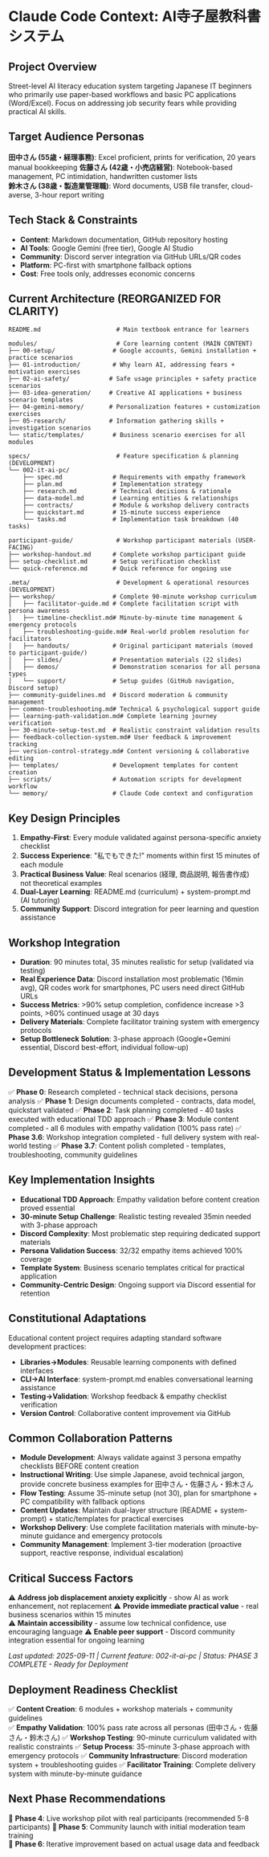 # Claude Code Context: AI寺子屋教科書システム

## Project Overview
Street-level AI literacy education system targeting Japanese IT beginners who primarily use paper-based workflows and basic PC applications (Word/Excel). Focus on addressing job security fears while providing practical AI skills.

## Target Audience Personas
**田中さん (55歳・経理事務)**: Excel proficient, prints for verification, 20 years manual bookkeeping
**佐藤さん (42歳・小売店経営)**: Notebook-based management, PC intimidation, handwritten customer lists  
**鈴木さん (38歳・製造業管理職)**: Word documents, USB file transfer, cloud-averse, 3-hour report writing

## Tech Stack & Constraints
- **Content**: Markdown documentation, GitHub repository hosting
- **AI Tools**: Google Gemini (free tier), Google AI Studio
- **Community**: Discord server integration via GitHub URLs/QR codes
- **Platform**: PC-first with smartphone fallback options
- **Cost**: Free tools only, addresses economic concerns

## Current Architecture (REORGANIZED FOR CLARITY)
```
README.md                     # Main textbook entrance for learners

modules/                      # Core learning content (MAIN CONTENT)
├── 00-setup/                # Google accounts, Gemini installation + practice scenarios
├── 01-introduction/         # Why learn AI, addressing fears + motivation exercises  
├── 02-ai-safety/           # Safe usage principles + safety practice scenarios
├── 03-idea-generation/     # Creative AI applications + business scenario templates
├── 04-gemini-memory/       # Personalization features + customization exercises
├── 05-research/            # Information gathering skills + investigation scenarios
└── static/templates/        # Business scenario exercises for all modules

specs/                        # Feature specification & planning (DEVELOPMENT)
└── 002-it-ai-pc/           
    ├── spec.md              # Requirements with empathy framework
    ├── plan.md              # Implementation strategy  
    ├── research.md          # Technical decisions & rationale
    ├── data-model.md        # Learning entities & relationships
    ├── contracts/           # Module & workshop delivery contracts
    ├── quickstart.md        # 15-minute success experience
    └── tasks.md             # Implementation task breakdown (40 tasks)

participant-guide/            # Workshop participant materials (USER-FACING)
├── workshop-handout.md      # Complete workshop participant guide
├── setup-checklist.md       # Setup verification checklist
└── quick-reference.md       # Quick reference for ongoing use

.meta/                        # Development & operational resources (DEVELOPMENT)
├── workshop/                # Complete 90-minute workshop curriculum
│   ├── facilitator-guide.md # Complete facilitation script with persona awareness
│   ├── timeline-checklist.md# Minute-by-minute time management & emergency protocols
│   ├── troubleshooting-guide.md# Real-world problem resolution for facilitators
│   ├── handouts/            # Original participant materials (moved to participant-guide/)
│   ├── slides/              # Presentation materials (22 slides)
│   ├── demos/               # Demonstration scenarios for all persona types
│   └── support/             # Setup guides (GitHub navigation, Discord setup)
├── community-guidelines.md  # Discord moderation & community management
├── common-troubleshooting.md# Technical & psychological support guide
├── learning-path-validation.md# Complete learning journey verification
├── 30-minute-setup-test.md  # Realistic constraint validation results
├── feedback-collection-system.md# User feedback & improvement tracking
├── version-control-strategy.md# Content versioning & collaborative editing
├── templates/               # Development templates for content creation
├── scripts/                 # Automation scripts for development workflow
└── memory/                  # Claude Code context and configuration
```

## Key Design Principles
1. **Empathy-First**: Every module validated against persona-specific anxiety checklist
2. **Success Experience**: "私でもできた!" moments within first 15 minutes of each module
3. **Practical Business Value**: Real scenarios (経理, 商品説明, 報告書作成) not theoretical examples  
4. **Dual-Layer Learning**: README.md (curriculum) + system-prompt.md (AI tutoring)
5. **Community Support**: Discord integration for peer learning and question assistance

## Workshop Integration
- **Duration**: 90 minutes total, 35 minutes realistic for setup (validated via testing)
- **Real Experience Data**: Discord installation most problematic (16min avg), QR codes work for smartphones, PC users need direct GitHub URLs
- **Success Metrics**: >90% setup completion, confidence increase >3 points, >60% continued usage at 30 days
- **Delivery Materials**: Complete facilitator training system with emergency protocols
- **Setup Bottleneck Solution**: 3-phase approach (Google+Gemini essential, Discord best-effort, individual follow-up)

## Development Status & Implementation Lessons
✅ **Phase 0**: Research completed - technical stack decisions, persona analysis
✅ **Phase 1**: Design documents completed - contracts, data model, quickstart validated
✅ **Phase 2**: Task planning completed - 40 tasks executed with educational TDD approach
✅ **Phase 3**: Module content completed - all 6 modules with empathy validation (100% pass rate)
✅ **Phase 3.6**: Workshop integration completed - full delivery system with real-world testing
✅ **Phase 3.7**: Content polish completed - templates, troubleshooting, community guidelines

## Key Implementation Insights
- **Educational TDD Approach**: Empathy validation before content creation proved essential
- **30-minute Setup Challenge**: Realistic testing revealed 35min needed with 3-phase approach  
- **Discord Complexity**: Most problematic step requiring dedicated support materials
- **Persona Validation Success**: 32/32 empathy items achieved 100% coverage
- **Template System**: Business scenario templates critical for practical application
- **Community-Centric Design**: Ongoing support via Discord essential for retention

## Constitutional Adaptations  
Educational content project requires adapting standard software development practices:
- **Libraries→Modules**: Reusable learning components with defined interfaces
- **CLI→AI Interface**: system-prompt.md enables conversational learning assistance  
- **Testing→Validation**: Workshop feedback & empathy checklist verification
- **Version Control**: Collaborative content improvement via GitHub

## Common Collaboration Patterns
- **Module Development**: Always validate against 3 persona empathy checklists BEFORE content creation
- **Instructional Writing**: Use simple Japanese, avoid technical jargon, provide concrete business examples for 田中さん・佐藤さん・鈴木さん
- **Flow Testing**: Assume 35-minute setup (not 30), plan for smartphone + PC compatibility with fallback options
- **Content Updates**: Maintain dual-layer structure (README + system-prompt) + static/templates for practical exercises
- **Workshop Delivery**: Use complete facilitation materials with minute-by-minute guidance and emergency protocols
- **Community Management**: Implement 3-tier moderation (proactive support, reactive response, individual escalation)

## Critical Success Factors  
⚠️ **Address job displacement anxiety explicitly** - show AI as work enhancement, not replacement
⚠️ **Provide immediate practical value** - real business scenarios within 15 minutes  
⚠️ **Maintain accessibility** - assume low technical confidence, use encouraging language
⚠️ **Enable peer support** - Discord community integration essential for ongoing learning

*Last updated: 2025-09-11 | Current feature: 002-it-ai-pc | Status: PHASE 3 COMPLETE - Ready for Deployment*

## Deployment Readiness Checklist
✅ **Content Creation**: 6 modules + workshop materials + community guidelines  
✅ **Empathy Validation**: 100% pass rate across all personas (田中さん・佐藤さん・鈴木さん)
✅ **Workshop Testing**: 90-minute curriculum validated with realistic constraints
✅ **Setup Process**: 35-minute 3-phase approach with emergency protocols
✅ **Community Infrastructure**: Discord moderation system + troubleshooting guides
✅ **Facilitator Training**: Complete delivery system with minute-by-minute guidance

## Next Phase Recommendations  
🎯 **Phase 4**: Live workshop pilot with real participants (recommended 5-8 participants)
🎯 **Phase 5**: Community launch with initial moderation team training  
🎯 **Phase 6**: Iterative improvement based on actual usage data and feedback